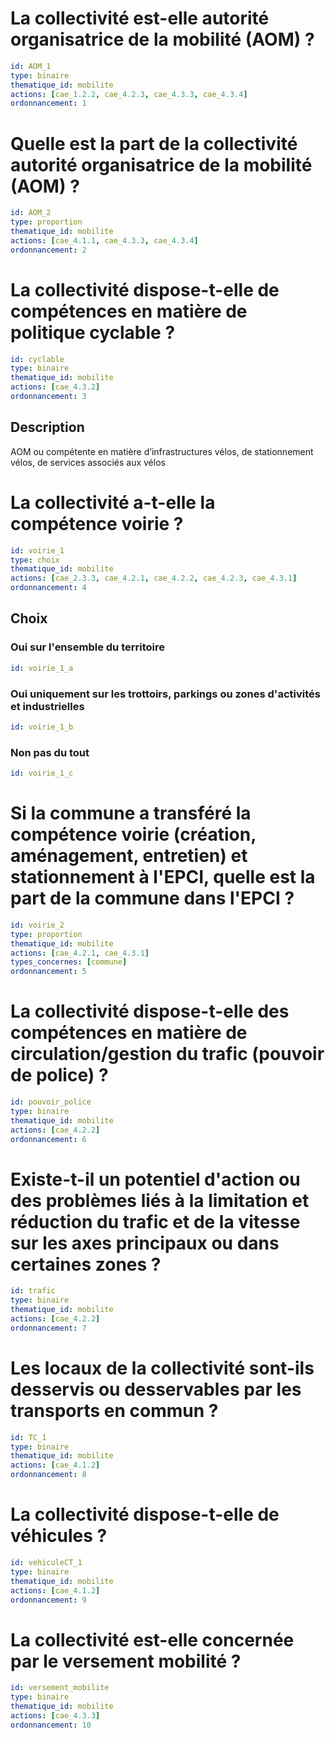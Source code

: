 # La collectivité est-elle autorité organisatrice de la mobilité (AOM) ?
```yaml
id: AOM_1
type: binaire
thematique_id: mobilite
actions: [cae_1.2.2, cae_4.2.3, cae_4.3.3, cae_4.3.4]
ordonnancement: 1
```

# Quelle est la part de la collectivité autorité organisatrice de la mobilité (AOM) ?
```yaml
id: AOM_2
type: proportion
thematique_id: mobilite
actions: [cae_4.1.1, cae_4.3.3, cae_4.3.4]
ordonnancement: 2
```

# La collectivité dispose-t-elle de compétences en matière de politique cyclable ?
```yaml
id: cyclable
type: binaire
thematique_id: mobilite
actions: [cae_4.3.2]
ordonnancement: 3
```
## Description
AOM ou compétente en matière d’infrastructures vélos, de stationnement vélos, de services associés aux vélos

# La collectivité a-t-elle la compétence voirie ?
```yaml
id: voirie_1
type: choix
thematique_id: mobilite
actions: [cae_2.3.3, cae_4.2.1, cae_4.2.2, cae_4.2.3, cae_4.3.1]
ordonnancement: 4
```
## Choix
### Oui sur l'ensemble du territoire
```yaml
id: voirie_1_a
```
### Oui uniquement sur les trottoirs, parkings ou zones d'activités et industrielles
```yaml
id: voirie_1_b
```
### Non pas du tout
```yaml
id: voirie_1_c
```

# Si la commune a transféré la compétence voirie (création, aménagement, entretien) et stationnement à l'EPCI, quelle est la part de la commune dans l'EPCI ?
```yaml
id: voirie_2
type: proportion
thematique_id: mobilite
actions: [cae_4.2.1, cae_4.3.1]
types_concernes: [commune]
ordonnancement: 5
```

# La collectivité dispose-t-elle des compétences en matière de circulation/gestion du trafic (pouvoir de police) ?
```yaml
id: pouvoir_police
type: binaire
thematique_id: mobilite
actions: [cae_4.2.2]
ordonnancement: 6
```

# Existe-t-il un potentiel d'action ou des problèmes liés à la limitation et réduction du trafic et de la vitesse sur les axes principaux ou dans certaines zones ?
```yaml
id: trafic
type: binaire
thematique_id: mobilite
actions: [cae_4.2.2]
ordonnancement: 7
```

# Les locaux de la collectivité sont-ils desservis ou desservables par les transports en commun ?
```yaml
id: TC_1
type: binaire
thematique_id: mobilite
actions: [cae_4.1.2]
ordonnancement: 8
```

# La collectivité dispose-t-elle de véhicules ?
```yaml
id: vehiculeCT_1
type: binaire
thematique_id: mobilite
actions: [cae_4.1.2]
ordonnancement: 9
```

# La collectivité est-elle concernée par le versement mobilité ?
```yaml
id: versement_mobilite
type: binaire
thematique_id: mobilite
actions: [cae_4.3.3]
ordonnancement: 10
```
